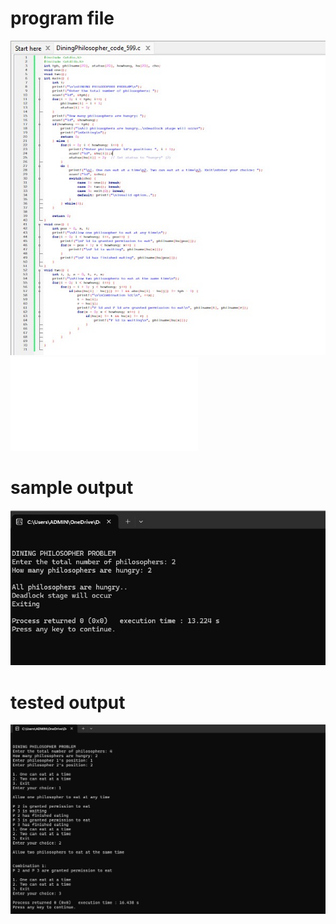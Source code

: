 # program file
![program file](DiningPhilosopher_code_599.jpeg)
![program file](DiningPhilosopherFile.c)

# sample output
![sample output](DiningPhilosopher_IO_599.jpeg)

# tested output
![tested output](DiningPhilosopher_EO_599.jpeg)
